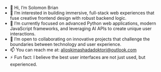 - 👋 Hi, I’m Solomon Brian
- 👀 I’m interested in building immersive, full-stack web experiences that fuse creative frontend design with robust backend logic.
- 🌱 I’m currently focused on advanced Python web applications, modern JavaScript frameworks, and leveraging AI APIs to create unique user interactions.
- 💞️ I’m open to collaborating on innovative projects that challenge the boundaries between technology and user experience.
- 📫 You can reach me at: alioskimashadadoktori@outlook.com
- ⚡ Fun fact: I believe the best user interfaces are not just used, but experienced.

<!---
solomon-brian/solomon-brian is a ✨ special ✨ repository because its `README.md` (this file) appears on your GitHub profile.
You can click the Preview link to take a look at your changes.
--->
